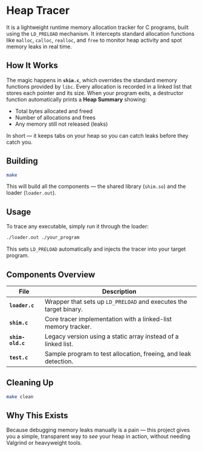 # Heap Tracer

It is a lightweight runtime memory allocation tracker for C programs, built using the `LD_PRELOAD` mechanism.
It intercepts standard allocation functions like `malloc`, `calloc`, `realloc`, and `free` to monitor heap activity and spot memory leaks in real time.


## How It Works

The magic happens in **`shim.c`**, which overrides the standard memory functions provided by `libc`.
Every allocation is recorded in a linked list that stores each pointer and its size.
When your program exits, a destructor function automatically prints a **Heap Summary** showing:

* Total bytes allocated and freed
* Number of allocations and frees
* Any memory still not released (leaks)

In short — it keeps tabs on your heap so you can catch leaks before they catch you.


## Building

```bash
make
```

This will build all the components — the shared library (`shim.so`) and the loader (`loader.out`).


## Usage

To trace any executable, simply run it through the loader:

```bash
./loader.out ./your_program
```

This sets `LD_PRELOAD` automatically and injects the tracer into your target program.


## Components Overview

| File             | Description                                                       |
| ---------------- | ----------------------------------------------------------------- |
| **`loader.c`**   | Wrapper that sets up `LD_PRELOAD` and executes the target binary. |
| **`shim.c`**     | Core tracer implementation with a linked-list memory tracker.     |
| **`shim-old.c`** | Legacy version using a static array instead of a linked list.     |
| **`test.c`**     | Sample program to test allocation, freeing, and leak detection.   |


## Cleaning Up

```bash
make clean
```


## Why This Exists

Because debugging memory leaks manually is a pain —
this project gives you a simple, transparent way to *see* your heap in action, without needing Valgrind or heavyweight tools.

